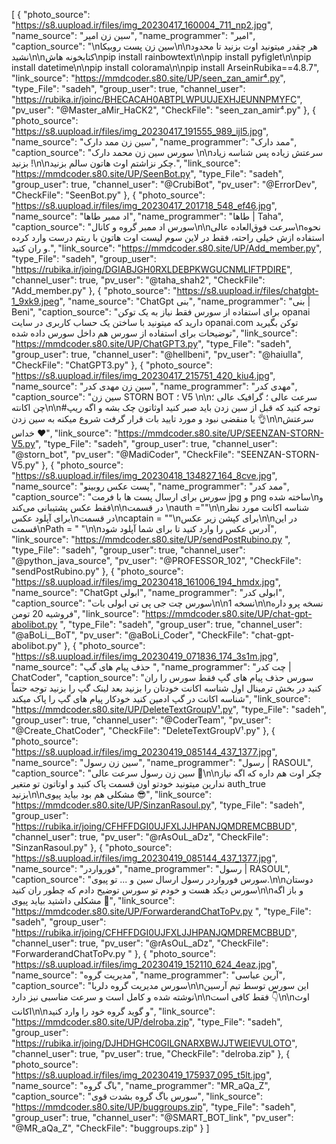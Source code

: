 [
  {
    "photo_source": "https://s8.uupload.ir/files/img_20230417_160004_711_np2.jpg",
    "name_source": "سین زن امیر",
    "name_programmer": "امیر",
    "caption_source": "\nسین زن پست روبیکا\n\nهر چقدر میتونید اوت بزنید تا محدود نشید\n\nکتابخونه هاش\npip install rainbowtext\n\npip install pyfiglet\n\npip install datetime\n\npip install colorama\n\npip install ArseinRubika==4.8.7",
    "link_source": "https://mmdcoder.s80.site/UP/seen_zan_amir⁴.py",
    "type_File": "sadeh",
    "group_user": true,
    "channel_user": "https://rubika.ir/joinc/BHECACAH0ABTPLWPUUJEXHJEUNNPMYFC",
    "pv_user": "@Master_aMir_HaCK2",
    "CheckFile": "seen_zan_amir⁴.py"
  },
  {
    "photo_source": "https://s8.uupload.ir/files/img_20230417_191555_989_ijl5.jpg",
    "name_source": "سین زن ممد دارک",
    "name_programmer": "ممد دارک",
    "caption_source": "سورس سین زن محمد دارک \n\nسرعتش زیاده پس شناسه زیاد بزنید !\n\nچکر نزاشتم اوث هاتون سالم بزنید.",
    "link_source": "https://mmdcoder.s80.site/UP/SeenBot.py",
    "type_File": "sadeh",
    "group_user": true,
    "channel_user": "@CrubiBot",
    "pv_user": "@ErrorDev",
    "CheckFile": "SeenBot.py"
  },
  {
    "photo_source": "https://s8.uupload.ir/files/img_20230417_201718_548_ef46.jpg",
    "name_source": "اد ممبر طاها",
    "name_programmer": "طاها | Taha",
    "caption_source": "سورس اد ممبر گروه و کانال\n\nسرعت فوق‌العاده عالی\nنحوه استفاده ازش خیلی راحته، فقط در لاین سوم لیست اوت هاتون با ریتم درست وارد کرده  و ران کنید.",
    "link_source": "https://mmdcoder.s80.site/UP/Add_member.py",
    "type_File": "sadeh",
    "group_user": "https://rubika.ir/joing/DGIABJGH0RXLDEBPKWGUCNMLIFTPDIRE",
    "channel_user": true,
    "pv_user": "@taha_shah2",
    "CheckFile": "Add_member.py"
  },
  {
    "photo_source": "https://s8.uupload.ir/files/chatgbt-1_9xk9.jpeg",
    "name_source": "ChatGpt بنی",
    "name_programmer": "بنی | Beni",
    "caption_source": "برای استفاده از سورس فقط نیاز به یک توکن opanai دارید که میتونید با ساختن یک حساب کاربری در سایت opanai.com توکن بگیرید توضیحات برای استفاده از سورس هم داخل سورس داده شده",
    "link_source": "https://mmdcoder.s80.site/UP/ChatGPT3.py",
    "type_File": "sadeh",
    "group_user": true,
    "channel_user": "@hellbeni",
    "pv_user": "@haiulla",
    "CheckFile": "ChatGPT3.py"
  },
  {
    "photo_source": "https://s8.uupload.ir/files/img_20230417_215751_420_kiu4.jpg",
    "name_source": "سین زن مهدی کدر",
    "name_programmer": "مهدی کدر",
    "caption_source": "سین زن STORN BOT ؛ V5 \n\nسرعت عالی ؛ گرافیک عالی ؛ چن اکانته\n\n#توجه کنید که قبل از سین زدن باید صبر کنید اوثاتون چک بشه و اگه ریپ یا منقضی نبود و مورد تایید بات قرار گرفت شروع میکنه به سین زدن 👌\n\nسرعتش خداس ♥️",
    "link_source": "https://mmdcoder.s80.site/UP/SEENZAN-STORN-V5.py",
    "type_File": "sadeh",
    "group_user": true,
    "channel_user": "@storn_bot",
    "pv_user": "@MadiCoder",
    "CheckFile": "SEENZAN-STORN-V5.py"
  },
  {
    "photo_source": "https://s8.uupload.ir/files/img_20230418_134827_164_8cve.jpg",
    "name_source": "پست عکس روبینو",
    "name_programmer": "ممد کدر",
    "caption_source": "سورس برای ارسال پست ها با فرمت jpg و png ساخته شده\nو فقط عکس پشتیبانی می‌کند\n\nدر قسمت \nauth =\"\"\n\nشناسه اکانت مورد نظر برای آپلود عکس\nدر قسمت\ncaptain = \"\"\nبرای کپشن زیر عکس\n\nدر این قسمت\nPath = \" \"\n\nآدرس عکس را وارد کنید تا برای شما آپلود شود",
    "link_source": "https://mmdcoder.s80.site/UP/sendPostRubino.py ",
    "type_File": "sadeh",
    "group_user": true,
    "channel_user": "@python_java_source",
    "pv_user": "@PROFESSOR_102",
    "CheckFile": "sendPostRubino.py"
  },
  {
    "photo_source": "https://s8.uupload.ir/files/img_20230418_161006_194_hmdx.jpg",
    "name_source": "ChatGpt ابولی",
    "name_programmer": "ابولی کدر",
    "caption_source": "سورس چت جی پی تی ابولی بات\n\nنسخه 1\n\nنسخه پرو داره فروشیه 20 تومن",
    "link_source": "https://mmdcoder.s80.site/UP/chat-gpt-abolibot.py ",
    "type_File": "sadeh",
    "group_user": true,
    "channel_user": "@aBoLi__BoT",
    "pv_user": "@aBoLi_Coder",
    "CheckFile": "chat-gpt-abolibot.py"
  },
  {
    "photo_source": "https://s8.uupload.ir/files/img_20230419_071836_174_3s1m.jpg",
    "name_source": "حذف پیام‌ های گپ ",
    "name_programmer": "چت کدر | ChatCoder",
    "caption_source": "سورس حذف پیام های گپ فقط سورس را ران کنید در بخش ترمینال اول شناسه اکانت خودتان را بزنید بعد لینک گپ را بزنید توجه حتماً شناسه اکانت در گپ ادمین کنید خودکار پیام های گپ را پاک میکند",
    "link_source": "https://mmdcoder.s80.site/UP/DeleteTextGroupV¹.py",
    "type_File": "sadeh",
    "group_user": true,
    "channel_user": "@CoderTeam",
    "pv_user": "@Create_ChatCoder",
    "CheckFile": "DeleteTextGroupV¹.py"
  },
  {
    "photo_source": "https://s8.uupload.ir/files/img_20230419_085144_437_1377.jpg",
    "name_source": "سین زن رسول",
    "name_programmer": "رسول | RASOUL",
    "caption_source": "سین زن رسول سرعت عالی 🗿\n‌\nچکر اوت هم داره که اگه نیاز ندارین میتونید خودتو اون قسمت پاک کنید و اوتاتون تو متغیر auth_true بزنید\n\nمشکلی هم بود بیاید پیوی 😎",
    "link_source": "https://mmdcoder.s80.site/UP/SinzanRasoul.py",
    "type_File": "sadeh",
    "group_user": "https://rubika.ir/joing/CFHFFDGI0UJFXLJJHPANJQMDREMCBBUD",
    "channel_user": true,
    "pv_user": "@rAsOuL_aDz",
    "CheckFile": "SinzanRasoul.py"
  },
  {
    "photo_source": "https://s8.uupload.ir/files/img_20230419_085144_437_1377.jpg",
    "name_source": "فورواردر",
    "name_programmer": "رسول | RASOUL",
    "caption_source": "سورس فورواردر رسول ارسال سین و ‌... تو پیوی.\n\nدوستان سورس دیکد هست و خودم تو سورس توضیح دادم که چطور ران کنید\n\nو باز اگه مشکلی داشتید بیاید پیوی 🌚",
    "link_source": "https://mmdcoder.s80.site/UP/ForwarderandChatToPv.py ",
    "type_File": "sadeh",
    "group_user": "https://rubika.ir/joing/CFHFFDGI0UJFXLJJHPANJQMDREMCBBUD",
    "channel_user": true,
    "pv_user": "@rAsOuL_aDz",
    "CheckFile": "ForwarderandChatToPv.py "
  },
  {
    "photo_source": "https://s8.uupload.ir/files/img_20230419_152110_624_4eaz.jpg",
    "name_source": "مدیریت گروه",
    "name_programmer": "آرین عباسی",
    "caption_source": "سورس مدیریت گروه دلربا\n\nاین سورس توسط تیم آرسین نوشته شده و کامل است و سرعت مناسبی نیز دارد\n\nفقط کافی است 👇\n\nاوث اکانت\n\nو گوید گروه خود را وارد کنید",
    "link_source": "https://mmdcoder.s80.site/UP/delroba.zip",
    "type_File": "sadeh",
    "group_user": "https://rubika.ir/joing/DJHDHGHC0GILGNARXBWJJTWEIEVULOTO",
    "channel_user": true,
    "pv_user": true,
    "CheckFile": "delroba.zip"
  },
  {
    "photo_source": "https://s8.uupload.ir/files/img_20230419_175937_095_t5lt.jpg",
    "name_source": "باگ گروه",
    "name_programmer": "MR_aQa_Z",
    "caption_source": "سورس باگ گروه بشدت قوی",
    "link_source": "https://mmdcoder.s80.site/UP/buggroups.zip",
    "type_File": "sadeh",
    "group_user": true,
    "channel_user": "@SMART_BOT_link",
    "pv_user": "@MR_aQa_Z",
    "CheckFile": "buggroups.zip"
  }
]
